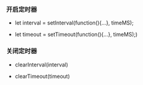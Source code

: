 ### 开启定时器

* let interval = setInterval(function(){...}, timeMS);

* let timeout = setTimeout(function(){...}, timeMS);)


### 关闭定时器

* clearInterval(interval)

* clearTimeout(timeout)
